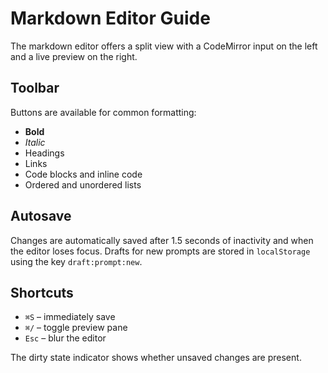# Markdown Editor Guide

The markdown editor offers a split view with a CodeMirror input on the left and a live preview on the right.

## Toolbar
Buttons are available for common formatting:

- **Bold**
- *Italic*
- Headings
- Links
- Code blocks and inline code
- Ordered and unordered lists

## Autosave
Changes are automatically saved after 1.5 seconds of inactivity and when the editor loses focus. Drafts for new prompts are stored in `localStorage` using the key `draft:prompt:new`.

## Shortcuts

- `⌘S` – immediately save
- `⌘/` – toggle preview pane
- `Esc` – blur the editor

The dirty state indicator shows whether unsaved changes are present.
